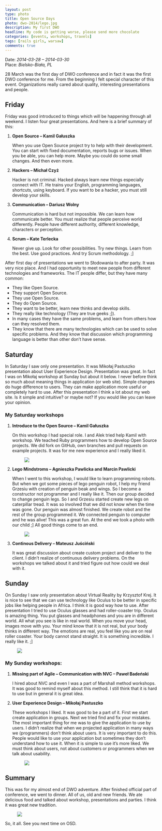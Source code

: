 ```yaml
---
layout: post
type: photo
title: Open Source Days
photo: dwo-2014/lego.jpg
description: My first DWO
headline: My code is getting worse, please send more chocolate
categories: [events, workshops, travels]
tags: [rails girls, warsaw]
comments: true
---
```


Date: *2014-03-28 – 2014-03-30*<br>
Place: *Bielsko-Biała, PL*

28 March was the first day of DWO conference and in fact it was the first DWO conference for me. From the beginning I felt special character of this event. Organizations really cared about quality, interesting presentations and people.

## Friday

Friday was good introduced to things which will be happening through all weekend. I listen four great presentations. And here is a brief summary of this:

1. **Open Source – Kamil Gałuszka**

    When you use Open Source project try to help with their development. You can start with fixed documentation, reports bugs or issues. When you be able, you can help more. Maybe you could do some small changes. And then even more.

2. **Hackers – Michał Czyż**

    Hacker is not criminal. Hacked always learn new things especially connect with IT. He trains your English, programming languages, shortcuts, using keyboard. If you want to be a hacker, you must still develop your skills.

3. **Communication – Dariusz Wolny**

    Communication is hard but not impossible. We can learn how communicate better. You must realize that people perceive world differently. People have different authority, different knowledge, characters or perception.

4. **Scrum – Kate Terlecka**

    Never give up. Look for other possibilities. Try new things. Learn from the best. Use good practices. And try Scrum methodology. ;]

After first day of presentations we went to Słodowania to after party. It was very nice place. And I had opportunity to meet new people from different technologies and frameworks. The IT people differ, but they have many common:

- They like Open Source.
- They support Open Source.
- They use Open Source.
- They do Open Source.
- They want to be better, learn new thinks and develop skills.
- They really like technology (They are true geeks ;]).
- In many cases they have the same problems, and learn from others how can they resolved them.
- They know that there are many technologies which can be used to solve specific problems. And they know that discussion which programming language is better than other don’t have sense.

## Saturday

In Saturday I saw only one presentation. It was Mikołaj Pastuszko presentation about User Experience Design. Presentation was great. In fact I was on Mikołaj workshop at Sunday but about it below. I never before think so much about meaning things in application (or web site). Simple changes do huge difference to users. They can make application more useful or completely hard to use. After this presentation I think a lot about my web site. Is it simple and intuitive? or maybe not? If you would like you can leave your opinion.

### My Saturday workshops

1. **Introduce to the Open Source – Kamil Gałuszka**

    On this workshop I had special role. I and Alek tried help Kamil with workshop. We teached Ruby programmers how to develop Open Source projects. We did fork on GitHub, own branches and pull requests on example projects. It was for me new experience and I really liked it.
    <figure>
      <a href="{{ site.baseurl_root }}/images/dwo-2014/os.jpg"><img src="{{ site.baseurl_root }}/images/dwo-2014/os.jpg"></a>
    </figure>

2. **Lego Mindstroms – Agnieszka Pawlicka and Marcin Pawlicki**

    When I went to this workshop, I would like to learn programming robots. But when we got some pieces of lego penguin robot, I help my friend Grzesiu with creation of penguin beak and wings. So I become a constructor not programmer and I really like it. Then our group decided to change penguin legs. So I and Grzesiu started create new legs on caterpillar tread. It was so involved that we did not know when the time was gone. Our penguin was almost finished. We create robot and the rest of the group programmed it. We connected penguin to computer and he was alive! This was a great fun. At the end we took a photo with our child ;] All good things come to an end.
    <figure>
      <a href="{{ site.baseurl_root }}/images/dwo-2014/lego.jpg"><img src="{{ site.baseurl_root }}/images/dwo-2014/lego.jpg"></a>
    </figure>

3. **Continous Delivery – Mateusz Juściński**

    It was great discussion about create custom project and deliver to the client. I didn’t realize of continuous delivery problems. On the workshops we talked about it and tried figure out how could we deal with it.

## Sunday

On Sunday I saw only presentation about Virtual Reality by Krzysztof Krej. It is nice to see that we can use technology like Oculus to be better in specific jobs like helping people in Africa. I think it is good way how to use. After presentation I tried to use Oculus glasses and had roller-coaster trip. Oculus is amazing thing. You put glasses and headphones and you are in different world. All what you see is like in real world. When you move your head, images move with you. Your mind know that it is not real, but your body thinks in different way. The emotions are real, you feel like you are on real roller coaster. Your body cannot stand straight. It is something incredible. I really like it. ;]

<figure>
  <a href="{{ site.baseurl_root }}/images/dwo-2014/oculus.jpg"><img src="{{ site.baseurl_root }}/images/dwo-2014/oculus.jpg"></a>
</figure>

### My Sunday workshops:

1. **Missing part of Agile – Communication with NVC – Paweł Badeński**

    I hired about NVC and even I was a part of Marshall method workshops. It was good to remind myself about this method. I still think that it is hard to use but in general it is great idea.

2. **User Experience Design – Mikołaj Pastuszko**

    These workshops I liked. It was good to be a part of it. First we start create application in groups. Next we tried find and fix your mistakes. The most important thing for me was to give the application to use by users. I didn’t realize that when we projected application in many ways we (programmers) don’t think about users. It is very important to do this. People would like to use your application but sometimes they don’t understand how to use it. When it is simple to use it’s more liked. We must think about users, not about customers or programmers when we talk about usability.

    <figure>
      <a href="{{ site.baseurl_root }}/images/dwo-2014/ue.jpg"><img src="{{ site.baseurl_root }}/images/dwo-2014/ue.jpg"></a>
    </figure>

## Summary

This was for my almost end of DWO adventure. After finished official part of conference, we went to dinner. All of us, old and new friends. We ate delicious food and talked about workshop, presentations and parties. I think it was great new tradition.

<figure>
  <a href="{{ site.baseurl_root }}/images/dwo-2014/obiad.jpg"><img src="{{ site.baseurl_root }}/images/dwo-2014/obiad.jpg"></a>
</figure>

So, it all. See you next time on OSD.
